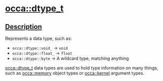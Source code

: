 <h1 id="occa::dtype_t">
 <a href="#/api/dtype_t/" class="anchor">
   <span>occa::dtype_t</span>
  </a>
</h1>

<h2 id="description">
 <a href="#/api/dtype_t/?id=description" class="anchor">
   <span>Description</span>
  </a>
</h2>

Represents a data type, such as:
- `occa::dtype::void_` &rarr; `void`
- `occa::dtype::float_` &rarr; `float`
- `occa::dtype::byte` &rarr; A wildcard type, matching anything

[occa::dtype_t](/api/dtype_t/) data types are used to hold type information on many things, such as
[occa::memory](/api/memory/) object types or [occa::kernel](/api/kernel/) argument types.
